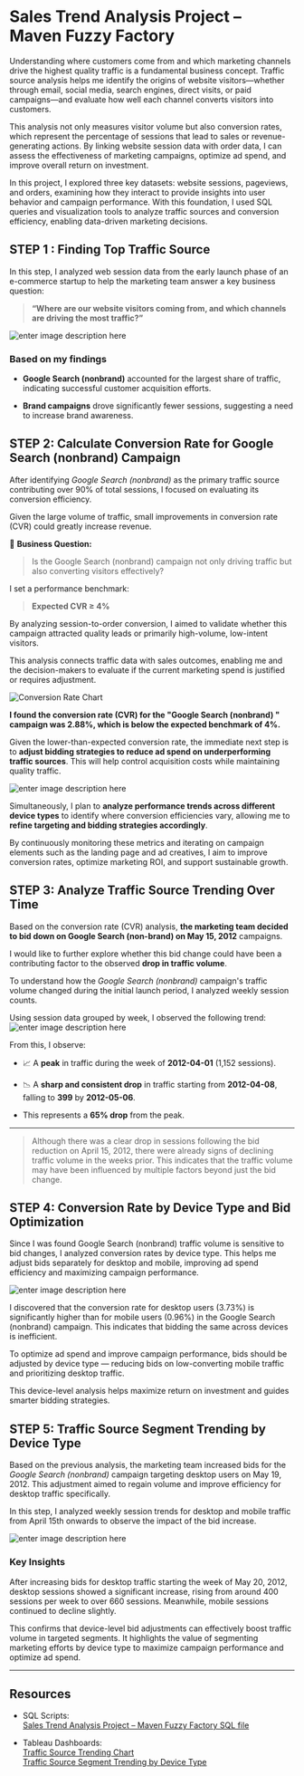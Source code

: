 

# Sales Trend Analysis Project – Maven Fuzzy Factory

Understanding where customers come from and which marketing channels drive the highest quality traffic is a fundamental business concept. Traffic source analysis helps me identify the origins of website visitors—whether through email, social media, search engines, direct visits, or paid campaigns—and evaluate how well each channel converts visitors into customers.

This analysis not only measures visitor volume but also conversion rates, which represent the percentage of sessions that lead to sales or revenue-generating actions. By linking website session data with order data, I can assess the effectiveness of marketing campaigns, optimize ad spend, and improve overall return on investment.

In this project, I explored three key datasets: website sessions, pageviews, and orders, examining how they interact to provide insights into user behavior and campaign performance. With this foundation, I used SQL queries and visualization tools to analyze traffic sources and conversion efficiency, enabling data-driven marketing decisions.

## STEP 1 : Finding Top Traffic Source

In this step, I analyzed web session data from the early launch phase of an e-commerce startup to help the marketing team answer a key business question:

> **“Where are our website visitors coming from, and which channels are driving the most traffic?”**

![enter image description here](https://github.com/SethSterlin/Sales-Trend-Analysis-Project-Maven-Fuzzy-Factory/blob/main/screenshot20250706134243.png?raw=true)

### Based on my findings

-   **Google Search (nonbrand)** accounted for the largest share of traffic, indicating successful customer acquisition efforts.
    
-   **Brand campaigns** drove significantly fewer sessions, suggesting a need to increase brand awareness.
    

## STEP 2: Calculate Conversion Rate for Google Search (nonbrand) Campaign

After identifying _Google Search (nonbrand)_ as the primary traffic source contributing over 90% of total sessions, I focused on evaluating its conversion efficiency.

Given the large volume of traffic, small improvements in conversion rate (CVR) could greatly increase revenue.

🎯 **Business Question:**

> Is the Google Search (nonbrand) campaign not only driving traffic but also converting visitors effectively?

I set a performance benchmark:

> **Expected CVR ≥ 4%**

By analyzing session-to-order conversion, I aimed to validate whether this campaign attracted quality leads or primarily high-volume, low-intent visitors.

This analysis connects traffic data with sales outcomes, enabling me and the decision-makers to evaluate if the current marketing spend is justified or requires adjustment.

![Conversion Rate Chart](https://github.com/SethSterlin/Sales-Trend-Analysis-Project-Maven-Fuzzy-Factory/blob/main/screenshot20250706140547.png?raw=true)

**I found the conversion rate (CVR) for the "Google Search (nonbrand) " campaign was 2.88%, which is below the expected benchmark of 4%.**

Given the lower-than-expected conversion rate, the immediate next step is to **adjust bidding strategies to reduce ad spend on underperforming traffic sources**. This will help control acquisition costs while maintaining quality traffic.

![enter image description here](https://github.com/SethSterlin/Sales-Trend-Analysis-Project-Maven-Fuzzy-Factory/blob/main/screenshot20250706143324.png?raw=true)

Simultaneously, I plan to **analyze performance trends across different device types** to identify where conversion efficiencies vary, allowing me to **refine targeting and bidding strategies accordingly**.

By continuously monitoring these metrics and iterating on campaign elements such as the landing page and ad creatives, I aim to improve conversion rates, optimize marketing ROI, and support sustainable growth.

## STEP 3: Analyze Traffic Source Trending Over Time
Based on the conversion rate (CVR) analysis, **the marketing team decided to bid down on Google Search (non-brand) on May 15, 2012** campaigns.

I would like to further explore whether this bid change could have been a contributing factor to the observed **drop in traffic volume**.

To understand how the _Google Search (nonbrand)_ campaign's traffic volume changed during the initial launch period, I analyzed weekly session counts.

Using session data grouped by week, I observed the following trend:  
![enter image description here](https://github.com/SethSterlin/Sales-Trend-Analysis-Project-Maven-Fuzzy-Factory/blob/main/Traffic%20Source%20Trending.png?raw=true)


From this, I observe:

-   📈 A **peak** in traffic during the week of **2012-04-01** (1,152 sessions).
    
-   📉 A **sharp and consistent drop** in traffic starting from **2012-04-08**, falling to **399** by **2012-05-06**.
    
-   This represents a **65% drop** from the peak.
    

----------

> Although there was a clear drop in sessions following the bid reduction on April 15, 2012, there were already signs of declining traffic volume in the weeks prior. This indicates that the traffic volume may have been influenced by multiple factors beyond just the bid change.
  

## STEP 4: Conversion Rate by Device Type and Bid Optimization

Since I was found Google Search (nonbrand) traffic volume is sensitive to bid changes, I analyzed conversion rates by device type. This helps me adjust bids separately for desktop and mobile, improving ad spend efficiency and maximizing campaign performance.

![enter image description here](https://github.com/SethSterlin/Sales-Trend-Analysis-Project-Maven-Fuzzy-Factory/blob/main/screenshot20250706145453.png?raw=true)

I discovered that the conversion rate for desktop users (3.73%) is significantly higher than for mobile users (0.96%) in the Google Search (nonbrand) campaign. This indicates that bidding the same across devices is inefficient.

To optimize ad spend and improve campaign performance, bids should be adjusted by device type — reducing bids on low-converting mobile traffic and prioritizing desktop traffic.

This device-level analysis helps maximize return on investment and guides smarter bidding strategies.

## STEP 5: Traffic Source Segment Trending by Device Type

Based on the previous analysis, the marketing team increased bids for the _Google Search (nonbrand)_ campaign targeting desktop users on May 19, 2012. This adjustment aimed to regain volume and improve efficiency for desktop traffic specifically.

In this step, I analyzed weekly session trends for desktop and mobile traffic from April 15th onwards to observe the impact of the bid increase.

![enter image description here](https://github.com/SethSterlin/Sales-Trend-Analysis-Project-Maven-Fuzzy-Factory/blob/main/Traffic%20Source%20Segment%20Trending%20by%20Device%20Type.png?raw=true)

### Key Insights

After increasing bids for desktop traffic starting the week of May 20, 2012, desktop sessions showed a significant increase, rising from around 400 sessions per week to over 660 sessions. Meanwhile, mobile sessions continued to decline slightly.

This confirms that device-level bid adjustments can effectively boost traffic volume in targeted segments. It highlights the value of segmenting marketing efforts by device type to maximize campaign performance and optimize ad spend.

---

## Resources

- SQL Scripts:  
  [Sales Trend Analysis Project – Maven Fuzzy Factory SQL file](https://github.com/SethSterlin/Sales-Trend-Analysis-Project-Maven-Fuzzy-Factory/blob/main/Sales%20Trend%20Analysis%20Project%20%20%E2%80%93%20Maven%20Fuzzy%20Factory.sql)

- Tableau Dashboards:  
  [Traffic Source Trending Chart](https://public.tableau.com/views/TrafficSourceTrending_17517955194920/Sheet1?:language=th-TH&publish=yes&:sid=&:redirect=auth&:display_count=n&:origin=viz_share_link)  
  [Traffic Source Segment Trending by Device Type](https://public.tableau.com/views/TrafficSourceSegmentTrendingbyDeviceType/Sheet1?:language=th-TH&publish=yes&:sid=&:redirect=auth&:display_count=n&:origin=viz_share_link)
